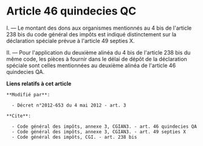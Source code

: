 # Article 46 quindecies QC

I. ― Le montant des dons aux organismes mentionnés au 4 bis de l'article 238 bis du code général des impôts est indiqué
distinctement sur la déclaration spéciale prévue à l'article 49 septies X. 

II. ― Pour l'application du deuxième alinéa du 4 bis de l'article 238 bis  du même code, les pièces à fournir dans le délai
de dépôt de la déclaration spéciale sont celles mentionnées au deuxième alinéa de l'article 46 quindecies QA.

**Liens relatifs à cet article**

	**Modifié par**:

	  - Décret n°2012-653 du 4 mai 2012 - art. 3

	**Cite**:

	  - Code général des impôts, annexe 3, CGIAN3. - art. 46 quindecies QA
	  - Code général des impôts, annexe 3, CGIAN3. - art. 49 septies X
	  - Code général des impôts, CGI. - art. 238 bis
